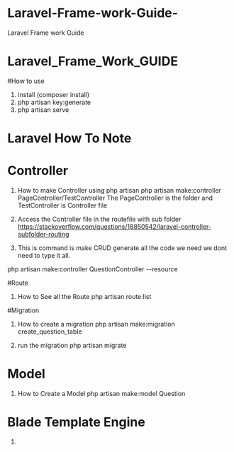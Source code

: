 # Laravel-Frame-work-Guide-
Laravel Frame work Guide 



# Laravel_Frame_Work_GUIDE

#How to use 
1. install  (composer install)
2. php artisan key:generate 
3. php artisan serve 




# Laravel How To Note 

# Controller  
1. How to make Controller using php artisan
php artisan make:controller PageController/TestController
The PageController is the folder and TestController is Controller file

2. Access the Controller file in the routefile with sub folder 
 https://stackoverflow.com/questions/18850542/laravel-controller-subfolder-routing


3. This is command is make CRUD generate all the code we need we dont need to type it all. 

php artisan make:controller QuestionController --resource


#Route

1. How to See all the Route 
php artisan route:list 



#Migration 

1. How to create a migration 
php artisan make:migration create_question_table

2. run the migration 
php artisan migrate 



# Model 

1. How to Create a Model 
php artisan make:model Question

# Blade Template Engine 
1. 




